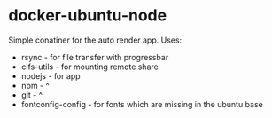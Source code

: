 # docker-ubuntu-node

Simple conatiner for the auto render app.
Uses: 
* rsync - for file transfer with progressbar
* cifs-utils - for mounting remote share
* nodejs - for app
* npm - ^
* git - ^
* fontconfig-config - for fonts which are missing in the ubuntu base
